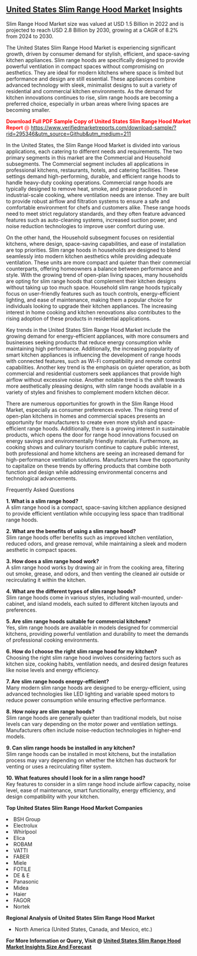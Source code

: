 <h2><a href="https://www.verifiedmarketreports.com/download-sample/?rid=295346&amp;utm_source=Github&amp;utm_medium=211" target="_blank">United States Slim Range Hood Market</a> Insights</h2><p>Slim Range Hood Market size was valued at USD 1.5 Billion in 2022 and is projected to reach USD 2.8 Billion by 2030, growing at a CAGR of 8.2% from 2024 to 2030.</p><p><p>The United States Slim Range Hood Market is experiencing significant growth, driven by consumer demand for stylish, efficient, and space-saving kitchen appliances. Slim range hoods are specifically designed to provide powerful ventilation in compact spaces without compromising on aesthetics. They are ideal for modern kitchens where space is limited but performance and design are still essential. These appliances combine advanced technology with sleek, minimalist designs to suit a variety of residential and commercial kitchen environments. As the demand for kitchen innovations continues to rise, slim range hoods are becoming a preferred choice, especially in urban areas where living spaces are becoming smaller.</p><p><p><span class=""><span style="color: #ff0000;"><strong>Download Full PDF Sample Copy of United States Slim Range Hood Market Report</strong> @ </span><a href="https://www.verifiedmarketreports.com/download-sample/?rid=295346&amp;utm_source=Github&amp;utm_medium=211" target="_blank">https://www.verifiedmarketreports.com/download-sample/?rid=295346&amp;utm_source=Github&amp;utm_medium=211</a></span></p></p><p>In the United States, the Slim Range Hood Market is divided into various applications, each catering to different needs and requirements. The two primary segments in this market are the Commercial and Household subsegments. The Commercial segment includes all applications in professional kitchens, restaurants, hotels, and catering facilities. These settings demand high-performing, durable, and efficient range hoods to handle heavy-duty cooking operations. Commercial range hoods are typically designed to remove heat, smoke, and grease produced in industrial-scale cooking, where ventilation needs are intense. They are built to provide robust airflow and filtration systems to ensure a safe and comfortable environment for chefs and customers alike. These range hoods need to meet strict regulatory standards, and they often feature advanced features such as auto-cleaning systems, increased suction power, and noise reduction technologies to improve user comfort during use.<p>On the other hand, the Household subsegment focuses on residential kitchens, where design, space-saving capabilities, and ease of installation are top priorities. Slim range hoods in households are designed to blend seamlessly into modern kitchen aesthetics while providing adequate ventilation. These units are more compact and quieter than their commercial counterparts, offering homeowners a balance between performance and style. With the growing trend of open-plan living spaces, many households are opting for slim range hoods that complement their kitchen designs without taking up too much space. Household slim range hoods typically focus on user-friendly features such as touch controls, energy-efficient lighting, and ease of maintenance, making them a popular choice for individuals looking to upgrade their kitchen appliances. The increasing interest in home cooking and kitchen renovations also contributes to the rising adoption of these products in residential applications.</p><p>Key trends in the United States Slim Range Hood Market include the growing demand for energy-efficient appliances, with more consumers and businesses seeking products that reduce energy consumption while maintaining high performance. Additionally, the increasing popularity of smart kitchen appliances is influencing the development of range hoods with connected features, such as Wi-Fi compatibility and remote control capabilities. Another key trend is the emphasis on quieter operation, as both commercial and residential customers seek appliances that provide high airflow without excessive noise. Another notable trend is the shift towards more aesthetically pleasing designs, with slim range hoods available in a variety of styles and finishes to complement modern kitchen décor.</p><p>There are numerous opportunities for growth in the Slim Range Hood Market, especially as consumer preferences evolve. The rising trend of open-plan kitchens in homes and commercial spaces presents an opportunity for manufacturers to create even more stylish and space-efficient range hoods. Additionally, there is a growing interest in sustainable products, which opens the door for range hood innovations focused on energy savings and environmentally friendly materials. Furthermore, as cooking shows and culinary tourism continue to capture public interest, both professional and home kitchens are seeing an increased demand for high-performance ventilation solutions. Manufacturers have the opportunity to capitalize on these trends by offering products that combine both function and design while addressing environmental concerns and technological advancements.</p><p>Frequently Asked Questions</p><p><b>1. What is a slim range hood?</b><br>A slim range hood is a compact, space-saving kitchen appliance designed to provide efficient ventilation while occupying less space than traditional range hoods.</p><p><b>2. What are the benefits of using a slim range hood?</b><br>Slim range hoods offer benefits such as improved kitchen ventilation, reduced odors, and grease removal, while maintaining a sleek and modern aesthetic in compact spaces.</p><p><b>3. How does a slim range hood work?</b><br>A slim range hood works by drawing air in from the cooking area, filtering out smoke, grease, and odors, and then venting the cleaned air outside or recirculating it within the kitchen.</p><p><b>4. What are the different types of slim range hoods?</b><br>Slim range hoods come in various styles, including wall-mounted, under-cabinet, and island models, each suited to different kitchen layouts and preferences.</p><p><b>5. Are slim range hoods suitable for commercial kitchens?</b><br>Yes, slim range hoods are available in models designed for commercial kitchens, providing powerful ventilation and durability to meet the demands of professional cooking environments.</p><p><b>6. How do I choose the right slim range hood for my kitchen?</b><br>Choosing the right slim range hood involves considering factors such as kitchen size, cooking habits, ventilation needs, and desired design features like noise levels and energy efficiency.</p><p><b>7. Are slim range hoods energy-efficient?</b><br>Many modern slim range hoods are designed to be energy-efficient, using advanced technologies like LED lighting and variable speed motors to reduce power consumption while ensuring effective performance.</p><p><b>8. How noisy are slim range hoods?</b><br>Slim range hoods are generally quieter than traditional models, but noise levels can vary depending on the motor power and ventilation settings. Manufacturers often include noise-reduction technologies in higher-end models.</p><p><b>9. Can slim range hoods be installed in any kitchen?</b><br>Slim range hoods can be installed in most kitchens, but the installation process may vary depending on whether the kitchen has ductwork for venting or uses a recirculating filter system.</p><p><b>10. What features should I look for in a slim range hood?</b><br>Key features to consider in a slim range hood include airflow capacity, noise level, ease of maintenance, smart functionality, energy efficiency, and design compatibility with your kitchen.</p></p><p><strong>Top United States Slim Range Hood Market Companies</strong></p><div data-test-id=""><p><li>BSH Group</li><li> Electrolux</li><li> Whirlpool</li><li> Elica</li><li> ROBAM</li><li> VATTI</li><li> FABER</li><li> Miele</li><li> FOTILE</li><li> DE & E</li><li> Panasonic</li><li> Midea</li><li> Haier</li><li> FAGOR</li><li> Nortek</li></p><div><strong>Regional Analysis of&nbsp;United States Slim Range Hood Market</strong></div><ul><li dir="ltr"><p dir="ltr">North America&nbsp;(United States, Canada, and Mexico, etc.)</p></li></ul><p><strong>For More Information or Query, Visit @&nbsp;</strong><strong><a href="https://www.verifiedmarketreports.com/product/slim-range-hood-market/?utm_source=Github&amp;utm_medium=211" target="_blank">United States Slim Range Hood Market Insights Size And Forecast</a></strong></p></div>
